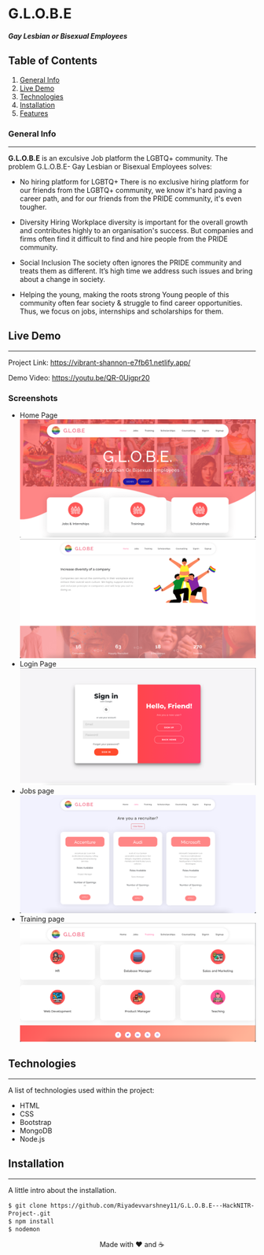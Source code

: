 # G.L.O.B.E
##### Gay Lesbian or Bisexual Employees 

## Table of Contents
1. [General Info](#general-info)
2. [Live Demo](#live-demo)
3. [Technologies](#technologies)
4. [Installation](#installation)
5. [Features](#features)
### General Info
***
**G.L.O.B.E** is an exculsive Job platform the LGBTQ+ community. The problem G.L.O.B.E- Gay Lesbian or Bisexual Employees solves:
* No hiring platform for LGBTQ+
There is no exclusive hiring platform for our friends from the LGBTQ+ community, we know it's hard paving a career path, and for our friends from the PRIDE community, it's even tougher.

* Diversity Hiring
Workplace diversity is important for the overall growth and contributes highly to an organisation's success. But companies and firms often find it difficult to find and hire people from the PRIDE community.

* Social Inclusion
The society often ignores the PRIDE community and treats them as different. It’s high time we address such issues and bring about a change in society.

* Helping the young, making the roots strong
Young people of this community often fear society & struggle to find career opportunities. Thus, we focus on jobs, internships and scholarships for them.

## Live Demo 
***
Project Link: https://vibrant-shannon-e7fb61.netlify.app/

Demo Video: https://youtu.be/QR-0Ujgpr20

### Screenshots
* Home Page
![Screenshot](Screenshots/homepage.png)
![Screenshot](Screenshots/Hompage2.png)
* Login Page
![Screenshot](Screenshots/login.png)
* Jobs page
![Screenshot](Screenshots/jobs.png)
* Training page
![Screenshot](Screenshots/training.png)

## Technologies
***
A list of technologies used within the project:
* HTML 
* CSS
* Bootstrap
* MongoDB
* Node.js

## Installation
***
A little intro about the installation. 
```
$ git clone https://github.com/Riyadevvarshney11/G.L.O.B.E---HackNITR-Project-.git
$ npm install
$ nodemon
```

<div align= "center" > Made with ❤️ and ☕️ </div>
